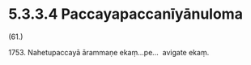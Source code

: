 

# 5.3.3.4 Paccayapaccanīyānuloma





(61.)

1753\. Nahetupaccayā ārammaṇe ekaṃ…pe…  avigate ekaṃ.



